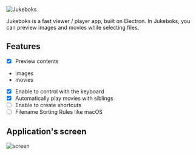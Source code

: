 ![Jukeboks](https://cloud.githubusercontent.com/assets/1519837/22403673/12bf779e-e662-11e6-8cbf-7d3fdaecc5a0.png)


Jukeboks is a fast viewer / player app, built on Electron.
In Jukeboks, you can preview images and movies while selecting files.

## Features

- [x] Preview contents
 - images
 - movies
- [x] Enable to control with the keyboard
- [x] Automatically play movies with siblings
- [ ] Enable to create shortcuts
- [ ] Filename Sorting Rules like macOS

## Application's screen

![screen](https://cloud.githubusercontent.com/assets/1519837/22404096/2456b34a-e66d-11e6-81e0-02ad54954e26.png)
